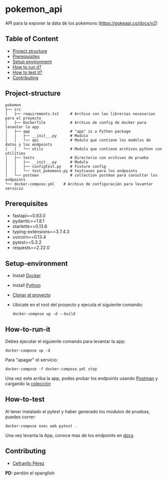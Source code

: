 # pokemon_api

API para la exponer la data de los pokemons (https://pokeapi.co/docs/v2)

## Table of Content
- [Project structure](#Project-structure)
- [Prerequisites](#Prerequisites)
- [Setup environment](#Setup-environment)
- [How to run it?](#How-to-run-it)
- [How to test it?](#How-to-test)
- [Contributing](#Contributing)


## Project-structure

```
pokemon
├── src
│   ├── requirements.txt     # Archivo con las librerías necesarias para el proyecto
│   ├── Dockerfile           # Archivo de config de docker para levantar la app
│   ├── app                  # "app" is a Python package
│   │   ├── __init__.py      # Modulo
│   │   └── api              # Modulo que contiene los modelos de datos y los endpoints 
│   │   └── utils            # Modulo que contiene archivos python con utilities
│   ├── tests                # Directorio con archivos de prueba
│   │   ├── __init__.py      # Modulo
│   │   ├── configtest.py    # Fixture config
│   │   └── test_pokemons.py # testcases para los endpoints
│   └── postman              # collection postman para consultar los endpoints 
└── docker-compose.yml    # Archivo de configuración para levantar servicio  

```

## Prerequisites

- fastapi==0.63.0
- pydantic==1.8.1
- starlette==0.13.6
- typing-extensions==3.7.4.3
- uvicorn==0.13.4
- pytest==5.3.2
- requests==2.22.0

## Setup-environment

- Install [Docker](https://docs.docker.com/install/)
- Install [Python](https://www.python.org/downloads/)
- [Clonar el proyecto](https://docs.github.com/en/github/creating-cloning-and-archiving-repositories/cloning-a-repository)
- Ubicate en el root del proyecto y ejecuta el siguiente comando:
  
    ``docker-compose up -d --build``

## How-to-run-it

Debes ejecutar el siguiente comando para levantar la app:

``docker-compose up -d``

Para "apagar" el servicio:

``docker-compose -f docker-compose.yml stop``

Una vez este arriba la app, podes probar los endpoints usando [Postman](https://learning.postman.com/docs/getting-started/installation-and-updates/)
y cargando la [colección](https://developer.ft.com/portal/docs-start-install-postman-and-import-request-collection)

## How-to-test

Al tener instalado el pytest y haber generado los modulos de pruebas, puedes correr:

``docker-compose exec web pytest .``

Una vez levanta la App, conoce mas de los endpoints en [docs](http://localhost:8002/docs)

## Contributing

- [Cefranlly Pérez](cefranllyperez@gmail.com)


**PD:** perdón el spanglish